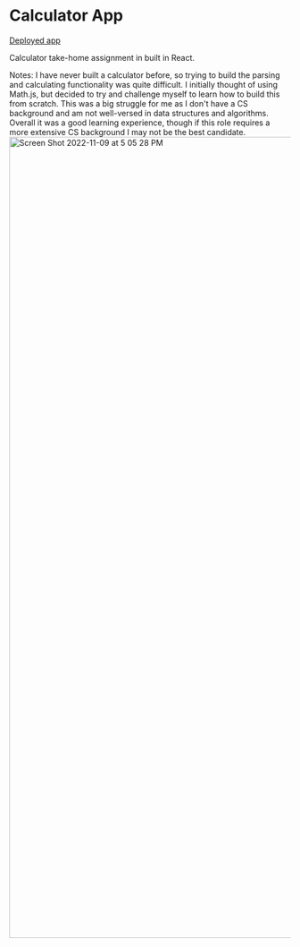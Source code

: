 # Calculator App
[Deployed app](https://calculator-ruby-beta.vercel.app/)

Calculator take-home assignment in built in React. 

Notes: I have never built a calculator before, so trying to build the parsing and calculating functionality was quite difficult. I initially thought of using Math.js, but decided to try and challenge myself to learn how to build this from scratch. This was a big struggle for me as I don't have a CS background and am not well-versed in data structures and algorithms. Overall it was a good learning experience, though if this role requires a more extensive CS background I may not be the best candidate.
<img width="1432" alt="Screen Shot 2022-11-09 at 5 05 28 PM" src="https://user-images.githubusercontent.com/97985027/200975220-0e7d969a-aa79-4170-b1b5-332596f26723.png">

